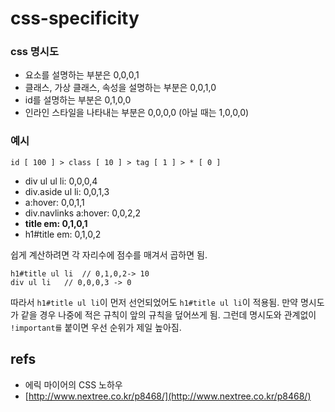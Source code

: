 # css-specificity

### css 명시도

* 요소를 설명하는 부분은 0,0,0,1
* 클래스, 가상 클래스, 속성을 설명하는 부분은 0,0,1,0
* id를 설명하는 부분은 0,1,0,0
* 인라인 스타일을 나타내는 부분은 0,0,0,0 \(아닐 때는 1,0,0,0\)

### 예시

```text
id [ 100 ] > class [ 10 ] > tag [ 1 ] > * [ 0 ]
```

* div ul ul li: 0,0,0,4
* div.aside ul li: 0,0,1,3
* a:hover: 0,0,1,1
* div.navlinks a:hover: 0,0,2,2
* **title em: 0,1,0,1**
* h1\#title em: 0,1,0,2

쉽게 계산하려면 각 자리수에 점수를 매겨서 곱하면 됨.

```text
h1#title ul li  // 0,1,0,2-> 10
div ul li   // 0,0,0,3 -> 0
```

따라서 `h1#title ul li`이 먼저 선언되었어도 `h1#title ul li`이 적용됨. 만약 명시도가 같을 경우 나중에 적은 규칙이 앞의 규칙을 덮어쓰게 됨. 그런데 명시도와 관계없이 `!important를` 붙이면 우선 순위가 제일 높아짐.

## refs

* 에릭 마이어의 CSS 노하우
* [http://www.nextree.co.kr/p8468/](http://www.nextree.co.kr/p8468/)

